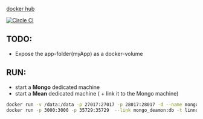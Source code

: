  
[docker hub](https://registry.hub.docker.com/u/linnovate/docker-mean)

[![Circle CI](https://circleci.com/gh/linnovate/docker-mean.svg?style=svg)](https://circleci.com/gh/linnovate/docker-mean)


TODO:
----
- Expose the app-folder(myApp) as a docker-volume



RUN:
----
- start a **Mongo** dedicated machine
- start a **Mean** dedicated machine ( + link it to the Mongo machine)

```bash
docker run -v /data:/data -p 27017:27017 -p 28017:28017 -d --name mongo_deamon brownman/mongo sh -c 'mongod --rest --httpinterface --smallfiles'
docker run -p 3000:3000 -p 35729:35729  --link mongo_deamon:db -t linnovate/docker-mean bash
```
